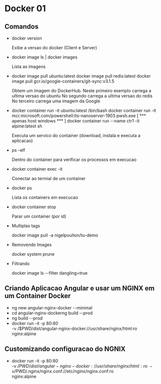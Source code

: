 # Docker 01

## Comandos

- docker version
  
  Exibe a versao do docker (Client e Server)

- docker image ls | docker images
  
  Lista as imagens

- docker image pull ubuntu:latest
  docker image pull redis:latest
  docker image pull gcr.io/google-containers/git-sync:v3.1.5
  
  Obtem um imagem do DockerHub.
  Neste primeiro exemplo carrega a ultima versao do ubuntu
  No segundo carrega a ultima versao do redis
  No terceiro carrega uma imagem da Google 

- docker container run -it ubuntu:latest /bin/bash
  docker container run -it mcr.microsoft.com/powershell:lts-nanoserver-1903 pwsh.exe [ *** apenas host windows *** ]
  docker container run --name ctr1 -it alpine:latest sh

  Executa um servico do container (download, instala e executa a aplicacao)

- ps -elf

  Dentro do container para verificar os processos em execucao

- docker container exec -it <container id> <command ex: bash>

  Conectar ao termial de um container

- docker ps

  Lista os containers em execucao

- docker container stop <container id>

  Parar um container (por id)

- Multiplas tags

  docker image pull -a nigelpoulton/tu-demo

- Removendo Images

  docker system prune

- Filtrando

  docker image ls --filter dangling=true    

## Criando Aplicacao Angular e usar um NGINX em um Container Docker

- ng new angular-nginx-docker --minimal
- cd angular-nginx-dockerng build --prod
- ng build --prod
- docker run -it -p 80:80 \
    -v /$PWD/dist/angular-nginx-docker://usr/share/nginx/html:ro \
    nginx:alpine

## Customizando configuracao do NGNIX

- docker run -it -p 80:80 \
    -v /$PWD/dist/angular-nginx-docker://usr/share/nginx/html:ro \
    -v /$PWD/.nginx/nginx.conf://etc/nginx/nginx.conf:ro \
    nginx:alpine
  


